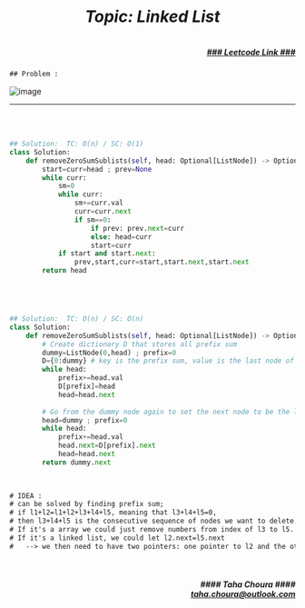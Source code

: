 <h1 align="center";"><em> Topic: Linked List</em></h1>
<h5 align="right"> <br/><a align="right" width="80" href="https://leetcode.com/problems/remove-zero-sum-consecutive-nodes-from-linked-list/" target="_blank"><ins>### Leetcode Link ###</ins></a></h5>     
                                                                                                                                 
```diff
## Problem : 
```
                                                                                                                    
![image](https://user-images.githubusercontent.com/11164303/170707508-881f3682-8ef4-4bf2-b75c-bc54c906ba0b.png)


-------                    

<br/><br/>


                         
```python
## Solution:  TC: O(n) / SC: O(1)  
class Solution:
    def removeZeroSumSublists(self, head: Optional[ListNode]) -> Optional[ListNode]:
        start=curr=head ; prev=None
        while curr:
            sm=0
            while curr:
                sm+=curr.val
                curr=curr.next
                if sm==0:
                    if prev: prev.next=curr
                    else: head=curr
                    start=curr
            if start and start.next:
                prev,start,curr=start,start.next,start.next
        return head





## Solution:  TC: O(n) / SC: O(n)    
class Solution:
    def removeZeroSumSublists(self, head: Optional[ListNode]) -> Optional[ListNode]:
        # Create dictionary D that stores all prefix sum
        dummy=ListNode(0,head) ; prefix=0
        D={0:dummy} # key is the prefix sum, value is the last node of getting this sum value
        while head:
            prefix+=head.val
            D[prefix]=head
            head=head.next
		
        # Go from the dummy node again to set the next node to be the last node for a prefix sum
        head=dummy ; prefix=0
        while head:
            prefix+=head.val
            head.next=D[prefix].next
            head=head.next
        return dummy.next
                                                                                                                           
                                                                                                                         
```





```diff   
# IDEA :
# can be solved by finding prefix sum;
# if l1+l2=l1+l2+l3+l4+l5, meaning that l3+l4+l5=0, 
# then l3+l4+l5 is the consecutive sequence of nodes we want to delete. 
# If it's a array we could just remove numbers from index of l3 to l5. 
# If it's a linked list, we could let l2.next=l5.next
#   --> we then need to have two pointers: one pointer to l2 and the other pointer to l5
``` 





<br/>            
<h5 align="right" margin-right:12px>#### Taha Choura ####<br/><a align="right" width="70" href="#">taha.choura@outlook.com</a></h5> 
